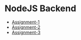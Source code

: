 # NodeJS Backend

- [Assignment-1](https://mdghulamansari.github.io/Node-JS-Backend/Assignment-1/index.html)
- [Assignment-2](https://mdghulamansari.github.io/Node-JS-Backend/Assignment-2/index.html)
- [Assignment-3](https://mdghulamansari.github.io/Node-JS-Backend/Assignment-3/CSA.svg)
